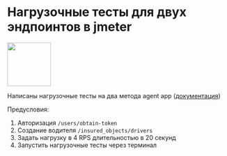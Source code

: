 # Нагрузочные тесты для двух эндпоинтов в jmeter

<div id="header"> <img src="https://media.giphy.com/media/sYYuY5oV5oKuqUHZqJ/giphy.gif" width="100"/>
</div>

Написаны нагрузочные тесты на два метода agent app ([документация](https://docs.google.com/document/d/1GkCP0HGfPz9EBk6piCPmGqMBRn3ETeYUcQao-IW9GIc/edit))

Предусловия:
1. Авторизация `/users/obtain-token`
2. Создание водителя `/insured_objects/drivers`
3. Задать нагрузку в 4 RPS длительностью в 20 секунд
4. Запустить нагрузочные тесты через терминал
